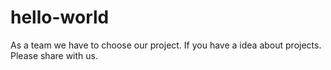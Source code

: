 # hello-world
As a team we have to choose our project. If you have a idea about projects. Please share with us.
